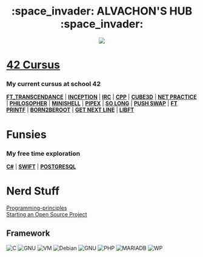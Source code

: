 <p align="center">
<h1 align="center"> :space_invader: ALVACHON'S HUB :space_invader: </h1>
</p>
<p align="center">
  <img src="https://media.giphy.com/media/CuuSHzuc0O166MRfjt/giphy.gif">
</p>

# [42 Cursus](https://42quebec.com/)
### My current cursus at school 42
[**FT_TRANSCENDANCE**](https://github.com/alvachon/Transcendence42/tree/MASTER) | [**INCEPTION**](https://github.com/alvachon/42_inception) | [**IRC**](https://github.com/alvachon/IRC42) | [**CPP**](https://github.com/alvachon/42_cpp) | [**CUBE3D**](https://github.com/alvachon/42_cub3d) | [**NET PRACTICE**](https://github.com/alvachon/42_netpractice) | [**PHILOSOPHER**](https://github.com/alvachon/42_philosopher) | [**MINISHELL**](https://github.com/alvachon/minishell) | [**PIPEX**](https://github.com/alvachon/42_pipex) | [**SO LONG**](https://github.com/alvachon/42_so_long) | [**PUSH SWAP**](https://github.com/alvachon/42_push_swap) | [**FT PRINTF**](https://github.com/alvachon/42_ft_printf) | [**BORN2BEROOT**](https://github.com/alvachon/42_born2beroot) | [**GET NEXT LINE**](https://github.com/alvachon/42_get_next_line) | [**LIBFT**](https://github.com/alvachon/42_libft)
# Funsies
### My free time exploration
[**C#**](https://github.com/alvachon/csharp_learn) | [**SWIFT**](https://github.com/alvachon/swift_learn) | [**POSTGRESQL**](https://github.com/alvachon/postgres_note)

# Nerd Stuff
[Programming-principles](https://github.com/webpro/programming-principles)\
[Starting an Open Source Project](https://opensource.guide/starting-a-project/)

## Framework
![C](https://img.shields.io/badge/C-00599C?style=for-the-badge&logo=c&logoColor=white)   ![GNU](https://img.shields.io/badge/GNU%20Bash-4EAA25?style=for-the-badge&logo=GNU%20Bash&logoColor=white)   ![VM](https://img.shields.io/badge/VirtualBox-21416b?style=for-the-badge&logo=VirtualBox&logoColor=white)  ![Debian](https://img.shields.io/badge/Debian-A81D33?style=for-the-badge&logo=debian&logoColor=white)  ![GNU](https://img.shields.io/badge/GNU%20Bash-4EAA25?style=for-the-badge&logo=GNU%20Bash&logoColor=white)   ![PHP](https://img.shields.io/badge/PHP-777BB4?style=for-the-badge&logo=php&logoColor=white)   ![MARIADB](https://img.shields.io/badge/MariaDB-003545?style=for-the-badge&logo=mariadb&logoColor=white)   ![WP](https://img.shields.io/badge/Wordpress-21759B?style=for-the-badge&logo=wordpress&logoColor=white)
